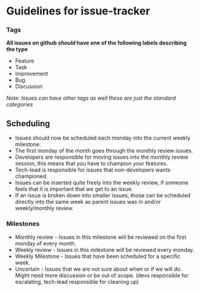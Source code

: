 # Guidelines for issue-tracker

### Tags

__All issues on github _should_ have one of the following labels describing the type__

* Feature
* Task
* Improvement
* Bug
* Discussion

_Note: Issues can have other tags as well these are just the standard categories_

## Scheduling

* Issues should now be scheduled each monday into the current weekly milestone.
* The first monday of the month goes through the monthly review issues.
* Developers are responsible for moving issues into the monthly review session, this means that you have to champion your features.
* Tech-lead is responsible for issues that non-developers wants championed.
* Issues can be inserted quite freely into the weekly review, if someone feels that it is important that we get to an issue.
* If an issue is broken down into smaller issues, those can be scheduled directly into the same week as parent issues was in and/or weekly/monthly review.

### Milestones

* Monthly review - Issues in this milestone will be reviewed on the first monday of every month.
* Weekly review - Issues in this milestone will be reviewed every monday.
* Weekly Milestone - Issues that have been scheduled for a specific week.
* Uncertain - Issues that we are not sure about when or if we will do. Might need more discussion or be out of scope. (devs responsible for escalating, tech-lead responsible for cleaning up)
